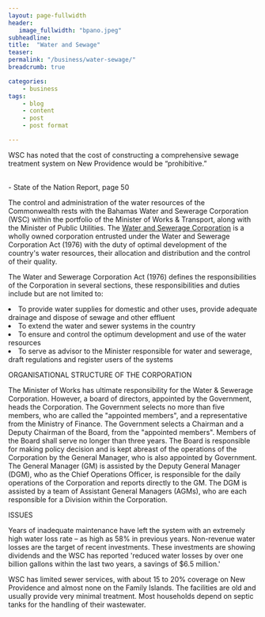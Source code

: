 ```yaml
---
layout: page-fullwidth
header:
   image_fullwidth: "bpano.jpeg"
subheadline:
title:  "Water and Sewage"
teaser: 
permalink: "/business/water-sewage/"
breadcrumb: true

categories:
    - business
tags:
    - blog
    - content
    - post
    - post format

---
```

> 
WSC has noted that the cost of constructing a comprehensive
sewage treatment system on New Providence would be “prohibitive.”

<br/> - State of the Nation Report, page 50

The control and administration of the water resources of the Commonwealth rests with the Bahamas Water and Sewerage Corporation (WSC) within the portfolio of the Minister of Works & Transport, along with the Minister of Public Utilities. The [Water and Sewerage Corporation][1] is a wholly owned corporation entrusted under the Water and Sewerage Corporation Act (1976) with the duty of optimal development of the country's water resources, their allocation and distribution and the control of their quality.

The Water and Sewerage Corporation Act (1976) defines the responsibilities of the Corporation in several sections, these responsibilities and duties include but are not limited to:

<li>To provide water supplies for domestic and other uses, provide adequate drainage and dispose of sewage and other effluent</li>
<li>To extend the water and sewer systems in the country</li>
<li>To ensure and control the optimum development and use of the water resources</li> 
<li>To serve as advisor to the Minister responsible for water and sewerage, draft regulations and register users of the systems</li>

ORGANISATIONAL STRUCTURE OF THE CORPORATION

The Minister of Works has ultimate responsibility for the Water & Sewerage Corporation. However, a board of directors, appointed by the Government, heads the Corporation. The Government selects no more than five members, who are called the "appointed members", and a representative from the Ministry of Finance. The Government selects a Chairman and a Deputy Chairman of the Board, from the "appointed members". Members of the Board shall serve no longer than three years. The Board is responsible for making policy decision and is kept abreast of the operations of the Corporation by the General Manager, who is also appointed by Government. The General Manager (GM) is assisted by the Deputy General Manager (DGM), who as the Chief Operations Officer, is responsible for the daily operations of the Corporation and reports directly to the GM. The DGM is assisted by a team of Assistant General Managers (AGMs), who are each responsible for a Division within the Corporation.

ISSUES

Years of inadequate maintenance have left the system with an extremely high water loss rate – as high as 58% in previous years. Non-revenue water losses are the target of recent investments. These investments are showing dividends and the WSC has reported 'reduced water losses by over one billion gallons within the last two years, a savings of $6.5 million.'

WSC has limited sewer services, with about 15 to 20% coverage on New Providence and almost none on the Family Islands. The facilities are old and usually provide very minimal treatment. Most households depend on septic tanks for the handling of their wastewater. 
<center>
<a href="http://www.vision2040bahamas.org/media/uploads/State_of_the_Nation_Summary_Report.pdf"><img src="{{ site.urlimg }}water-source.png" alt=""></a>
</center>

[1]: http://www.wsc.com.bs/